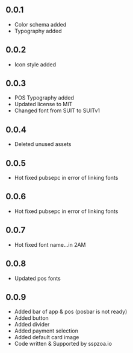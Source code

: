 ## 0.0.1
* Color schema added
* Typography added

## 0.0.2
* Icon style added

## 0.0.3
* POS Typography added
* Updated license to MIT
* Changed font from SUIT to SUITv1

## 0.0.4
* Deleted unused assets

## 0.0.5
* Hot fixed pubsepc in error of linking fonts

## 0.0.6
* Hot fixed pubsepc in error of linking fonts

## 0.0.7
* Hot fixed font name...in 2AM

## 0.0.8
* Updated pos fonts

## 0.0.9
* Added bar of app & pos (posbar is not ready)
* Added button
* Added divider
* Added payment selection
* Added default card image
* Code written & Supported by sspzoa.io